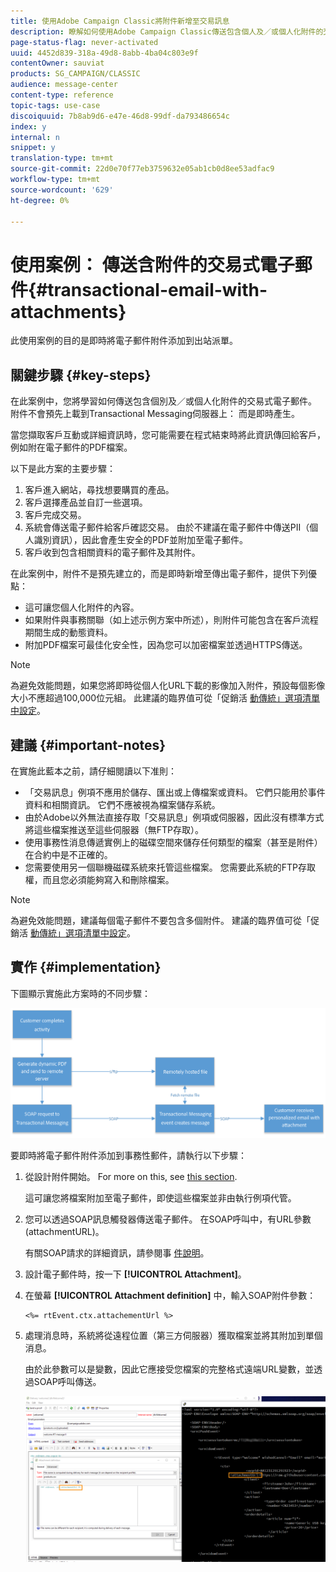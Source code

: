 ```yaml
---
title: 使用Adobe Campaign Classic將附件新增至交易訊息
description: 瞭解如何使用Adobe Campaign Classic傳送包含個人及／或個人化附件的交易式電子郵件
page-status-flag: never-activated
uuid: 4452d839-318a-49d8-8abb-4ba04c803e9f
contentOwner: sauviat
products: SG_CAMPAIGN/CLASSIC
audience: message-center
content-type: reference
topic-tags: use-case
discoiquuid: 7b8ab9d6-e47e-46d8-99df-da793486654c
index: y
internal: n
snippet: y
translation-type: tm+mt
source-git-commit: 22d0e70f77eb3759632e05ab1cb0d8ee53adfac9
workflow-type: tm+mt
source-wordcount: '629'
ht-degree: 0%

---
```



# 使用案例： 傳送含附件的交易式電子郵件{#transactional-email-with-attachments}

此使用案例的目的是即時將電子郵件附件添加到出站派單。

## 關鍵步驟 {#key-steps}

在此案例中，您將學習如何傳送包含個別及／或個人化附件的交易式電子郵件。 附件不會預先上載到Transactional Messaging伺服器上： 而是即時產生。

當您擷取客戶互動或詳細資訊時，您可能需要在程式結束時將此資訊傳回給客戶，例如附在電子郵件的PDF檔案。

以下是此方案的主要步驟：

1. 客戶進入網站，尋找想要購買的產品。
1. 客戶選擇產品並自訂一些選項。
1. 客戶完成交易。
1. 系統會傳送電子郵件給客戶確認交易。 由於不建議在電子郵件中傳送PII（個人識別資訊），因此會產生安全的PDF並附加至電子郵件。
1. 客戶收到包含相關資料的電子郵件及其附件。

在此案例中，附件不是預先建立的，而是即時新增至傳出電子郵件，提供下列優點：

* 這可讓您個人化附件的內容。
* 如果附件與事務關聯（如上述示例方案中所述），則附件可能包含在客戶流程期間生成的動態資料。
* 附加PDF檔案可最佳化安全性，因為您可以加密檔案並透過HTTPS傳送。

>[!NOTE]
>
>為避免效能問題，如果您將即時從個人化URL下載的影像加入附件，預設每個影像大小不應超過100,000位元組。 此建議的臨界值可從「促銷活 [動傳統」選項清單中設定](../../installation/using/configuring-campaign-options.md#delivery)。

## 建議 {#important-notes}

在實施此藍本之前，請仔細閱讀以下准則：

* 「交易訊息」例項不應用於儲存、匯出或上傳檔案或資料。 它們只能用於事件資料和相關資訊。 它們不應被視為檔案儲存系統。
* 由於Adobe以外無法直接存取「交易訊息」例項或伺服器，因此沒有標準方式將這些檔案推送至這些伺服器（無FTP存取）。
* 使用事務性消息傳遞實例上的磁碟空間來儲存任何類型的檔案（甚至是附件）在合約中是不正確的。
* 您需要使用另一個聯機磁碟系統來托管這些檔案。 您需要此系統的FTP存取權，而且您必須能夠寫入和刪除檔案。

>[!NOTE]
>
>為避免效能問題，建議每個電子郵件不要包含多個附件。 建議的臨界值可從「促銷活 [動傳統」選項清單中設定](../../installation/using/configuring-campaign-options.md#delivery)。

## 實作 {#implementation}

下圖顯示實施此方案時的不同步驟：

![](assets/message-center-uc1.png)

要即時將電子郵件附件添加到事務性郵件，請執行以下步驟：

1. 從設計附件開始。 For more on this, see [this section](../../delivery/using/attaching-files.md#attach-a-personalized-file).

   這可讓您將檔案附加至電子郵件，即使這些檔案並非由執行例項代管。

1. 您可以透過SOAP訊息觸發器傳送電子郵件。 在SOAP呼叫中，有URL參數(attachmentURL)。

   有關SOAP請求的詳細資訊，請參閱事 [件說明](../../message-center/using/event-description.md)。

1. 設計電子郵件時，按一下 **[!UICONTROL Attachment]**。

1. 在螢幕 **[!UICONTROL Attachment definition]** 中，輸入SOAP附件參數：

   ```
   <%= rtEvent.ctx.attachementUrl %>
   ```

1. 處理消息時，系統將從遠程位置（第三方伺服器）獲取檔案並將其附加到單個消息。

   由於此參數可以是變數，因此它應接受您檔案的完整格式遠端URL變數，並透過SOAP呼叫傳送。

   ![](assets/message-center-uc2.png)
